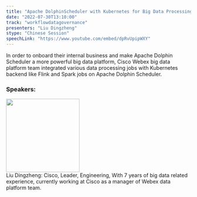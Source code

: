 ```yaml
---
title: "Apache DolphinScheduler with Kubernetes for Big Data Processing"
date: "2022-07-30T13:10:00"
track: "workflowdatagovernance"
presenters: "Liu Dingzheng"
stype: "Chinese Session"
speechLink: "https://www.youtube.com/embed/dpRvUpipWXY"
---
```

In order to onboard their internal business and make Apache Dolphin Scheduler a more powerful big data platform, Cisco Webex big data platform team integrated various data processing jobs with Kubernetes backend like Flink and Spark jobs on Apache Dolphin Scheduler.
 ### Speakers: 
 <img src="images/speaker/1065.png" width="200" /><br>Liu Dingzheng: Cisco, Leader, Engineering, With 7 years of big data related experience, currently working at Cisco as a manager of Webex data platform team.

 